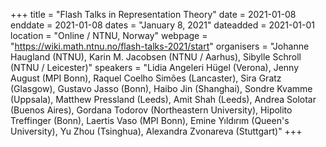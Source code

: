 +++
title = "Flash Talks in Representation Theory"
date = 2021-01-08
enddate = 2021-01-08
dates = "January 8, 2021"
dateadded = 2021-01-01
location = "Online / NTNU, Norway"
webpage = "https://wiki.math.ntnu.no/flash-talks-2021/start"
organisers = "Johanne Haugland (NTNU), Karin M. Jacobsen (NTNU / Aarhus), Sibylle Schroll (NTNU / Leicester)"
speakers = "Lidia Angeleri Hügel (Verona), Jenny August (MPI Bonn), Raquel Coelho Simões (Lancaster), Sira Gratz (Glasgow), Gustavo Jasso (Bonn), Haibo Jin (Shanghai), Sondre Kvamme (Uppsala), Matthew Pressland (Leeds), Amit Shah (Leeds), Andrea Solotar (Buenos Aires), Gordana Todorov (Northeastern University), Hipolito Treffinger (Bonn), Laertis Vaso (MPI Bonn), Emine Yıldırım (Queen's University), Yu Zhou (Tsinghua), Alexandra Zvonareva (Stuttgart)"
+++
